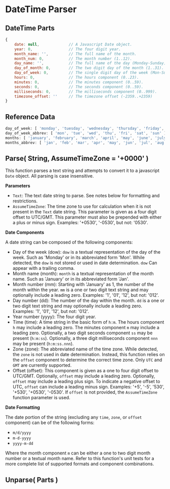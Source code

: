 
# DateTime Parser


## DateTime Parts

```javascript
{
	date: null,				// A Javascript Date object.
	year: 0,				// The four digit year.
	month_name: '',			// The full name of the month.
	month_num: 0,			// The month number (1..12).
	day_name: '',			// The full name of the day (Monday-Sunday).
	day_of_month: 0,		// The two digit day of the month (1..31).
	day_of_week: 0,			// The single digit day of the week (Mon-Sun: 1..7)
	hours: 0,				// The hours component (0..23).
	minutes: 0,				// The minutes component (0..59).
	seconds: 0,				// The seconds component (0..59).
	milliseconds: 0,		// The milliseconds component (0..999).
	timezone_offset: ''		// The timezone offset (-2359..+2359)
}
```


## Reference Data

```javascript
day_of_week: [ 'monday', 'tuesday', 'wednesday', 'thursday', 'friday', 'saturday', 'sunday' ],
day_of_week_abbrev: [ 'mon', 'tue', 'wed', 'thu', 'fri', 'sat', 'sun' ],
months: [ 'january', 'february', 'march', 'april', 'may', 'june', 'july', 'august', 'september', 'october', 'november', 'december' ],
months_abbrev: [ 'jan', 'feb', 'mar', 'apr', 'may', 'jun', 'jul', 'aug', 'sep', 'oct', 'nov', 'dec' ],
```


## Parse( String, AssumeTimeZone = '+0000' )

This function parses a text string and attempts to convert it to a javascript `Date` object.
All parsing is case insensitive.

**Parameters**

- `Text`:
	The text date string to parse.
	See notes below for formatting and restrictions.
- `AssumeTimeZone`:
	The time zone to use for calculation when it is not present in the `Text` date string.
	This parameter is given as a four digit offset to UTC/GMT.
	This parameter must also be prepended with either a plus or minus sign.
	Examples: '+0530', '-0530', but not: '0530'.

**Date Components**

A date string can be composed of the following components:

- Day of the week (dow):
	`dow` is a textual representation of the day of the week.
	Such as 'Monday' or in its abbreviated form 'Mon'.
	While detected, the `dow` is not stored or used in date determination.
	`dow` Can appear with a trailing comma.
- Month name (month):
	`month` is a textual representation of the month name.
	Such as 'January' or in its abbreviated form 'Jan'.
- Month number (mm):
	Starting with 'January' as 1, the number of the month within the year.
	`mm` is a one or two digit text string and may optionally include a leading zero.
	Examples: '1', '01', '12', but not: '012'.
- Day number (dd):
	The number of the day within the month.
	`dd` is a one or two digit text string and may optionally include a leading zero.
	Examples: '1', '01', '12', but not: '012'.
- Year number (yyyy):
	The four digit year.
- Time (time):
	A time string in the basic form of `h:m`.
	The hours component `h` may include a leading zero.
	The minutes component `m` may include a leading zero.
	Optionally, a two digit seconds component `ss` may be present (`h:m:ss`).
	Optionally, a three digit milliseconds component `nnn` may be present (`h:m:ss.nnn`).
- Zone (zone):
	The abbreviated name of the time zone.
	While detected, the `zone` is not used in date determination.
	Instead, this function relies on the `offset` component to determine the correct time zone.
	Only `UTC` and `GMT` are currently supported.
- Offset (offset):
	This component is given as a one to four digit offset to UTC/GMT.
	Optionally, `offset` may include a leading zero.
	Optionally, `offset` may include a leading plus sign.
	To indicate a negative offset to UTC, `offset` can include a leading minus sign.
	Examples: '+5', '-5', '530', '+530', '+0530', '-0530'.
	If `offset` is not provided, the `AssumeTimeZone` function parameter is used.

**Date Formatting**

The date portion of the string (excluding any `time`, `zone`, or `offset` component) can be of the following forms:

- `m/d/yyyy`
- `m-d-yyyy`
- `yyyy-m-dd`

Where the month component `m` can be either a one to two digit month number or a textual month name.
Refer to this function's unit tests for a more complete list of supported formats and component combinations.


## Unparse( Parts )

